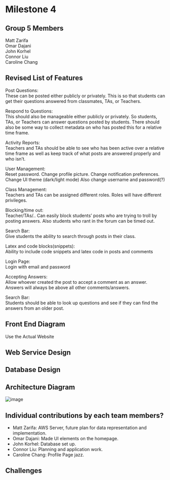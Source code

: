 # Milestone 4

## Group 5 Members
Matt Zarifa <br>
Omar Dajani <br>
John Korhel <br>
Connor Liu <br>
Caroline Chang <br>

## Revised List of Features
Post Questions: <br>
These can be posted either publicly or privately. This is so that students can get their questions answered from classmates, TAs, or Teachers. <br>

Respond to Questions: <br>
This should also be manageable either publicly or privately. So students, TAs, or Teachers can answer questions posted by students. There should also be some way to collect metadata on who has posted this for a relative time frame. <br>
 
Activity Reports: <br>
Teachers and TAs should be able to see who has been active over a relative time frame as well as keep track of what posts are answered properly and who isn’t. <br>

User Management: <br>
Reset password. Change profile picture. Change notification preferences. Change UI theme (dark/light mode) Also change username and password(?) <br>

Class Management: <br>
Teachers and TAs can be assigned different roles. Roles will have different privileges. <br>

Blocking/time out: <br>
Teacher/TAs/.. Can easily block students’ posts who are trying to troll by posting answers. Also students who rant in the forum can be timed out. <br>

Search Bar: <br>
Give students the ability to search through posts in their class. <br>

Latex and code blocks(snippets): <br>
Ability to include code snippets and latex code in posts and comments <br>

Login Page: <br>
Login with email and password <br>

Accepting Answers: <br>
Allow whoever created the post to accept a comment as an answer. Answers will always be above all other comments/answers. <br>

Search Bar: <br>
Students should be able to look up questions and see if they can find the answers from an older post. <br>


## Front End Diagram
Use the Actual Website

## Web Service Design

## Database Design

## Architecture Diagram
![image](https://user-images.githubusercontent.com/47280380/110366647-6c92a200-7ffb-11eb-819c-fd87aa9f5962.png)

## Individual contributions by each team members? 
* Matt Zarifa: AWS Server, future plan for data representation and implementation.<br>
* Omar Dajani: Made UI elements on the homepage.
* John Korhel: Database set up.
* Connor Liu: Planning and application work.
* Caroline Chang: Profile Page jazz.

## Challenges
